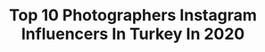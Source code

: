 ---
title: Top 10 Photographers Instagram Influencers In Turkey In 2020
description: >-
  Find top photographers Instagram influencers in Turkey in 2020. Most popular hashtags: #turkey #portraitpage #earth #portrait.
platform: Instagram
profiles:
  - username: "tameryilmaz1"
    fullname: >-
      Tamer Yilmaz
    location: "Turkey"
    followers: 51194
    engagement: 202
    commentsToLikes: 0.048268
    id: ck13b23antbas0i19iik2itlv
    verified: false
    hashtags: "#bal, #worlddisabilityday, #cover, #3aral"
  - username: "hoseeinpk"
    fullname: >-
      حسین پی کی👑
    location: "Turkey"
    followers: 87039
    engagement: 775
    commentsToLikes: 0.020050
    id: ck8t33nez1q590j7845ssqfyh
    verified: false
    hashtags: "#pic, #ig, #earth, #aksmatn"
  - username: "siavashphtogrph"
    fullname: >-
      Фотограф Сияваш
    location: "Turkey"
    followers: 9547
    engagement: 640
    commentsToLikes: 0.074520
    id: ck5chs5kord1o0i11qkasejlb
    verified: false
    hashtags: "#newcollection, #fashionblogger, #istanbul, #studiophotography"
  - username: "savassesenn"
    fullname: >-
      
    location: "Turkey"
    followers: 8263
    engagement: 889
    commentsToLikes: 0.060909
    id: ck0uemnjtlrhs0i1997sg9vd4
    verified: false
    hashtags: "#turkey, #vizorturkiyem, #instagram, #sehitlerolmez"
  - username: "semadogan._"
    fullname: >-
      Sema Doğan
    location: "Turkey"
    followers: 12228
    engagement: 1171
    commentsToLikes: 0.032965
    id: ck8t4usuj7zk50j78c5kfpexf
    verified: false
    hashtags: "#kamp, #kapadokyabalon, #instagram, #antalyaalanya"
  - username: "tiebowtie"
    fullname: >-
      Viktoriya Sener
    location: "Turkey"
    followers: 137127
    engagement: 255
    commentsToLikes: 0.035098
    id: ck0u7h6lg4nza0i19sbrcthsw
    verified: false
    hashtags: "#stayhome, #staysafe"
  - username: "behlulucisik"
    fullname: >-
      Behlül Üçışık
    location: "Turkey"
    followers: 8926
    engagement: 510
    commentsToLikes: 0.072418
    id: ck13bnvs7wbf30i19n3pyic74
    verified: false
    hashtags: "#portraitsofficial, #creativesontherise, #worldportre, #moodyports"
  - username: "ugurdemir"
    fullname: >-
      Ugur Demir
    location: "Turkey"
    followers: 58983
    engagement: 460
    commentsToLikes: 0.021267
    id: ck139uhyxn6cj0i19r349dcfa
    verified: false
    hashtags: "#evdekal"
  - username: "enskpc"
    fullname: >-
      Enes Küpcü
    location: "Turkey"
    followers: 5918
    engagement: 1911
    commentsToLikes: 0.012627
    id: ck5q7s9712vxa0i11fr7eo0bd
    verified: false
    hashtags: "#landscape, #afiliask, #blackandwhite, #filmstillsphotographer"
  - username: "serkankaratasphotographer"
    fullname: >-
      Serkan Karataş
    location: "Turkey"
    followers: 30758
    engagement: 123
    commentsToLikes: 0.090014
    id: ck5zm0lbilowu0i14n5jeqzwb
    verified: false
    hashtags: "#canon, #photographer, #snowflakes, #kapadokya"
---